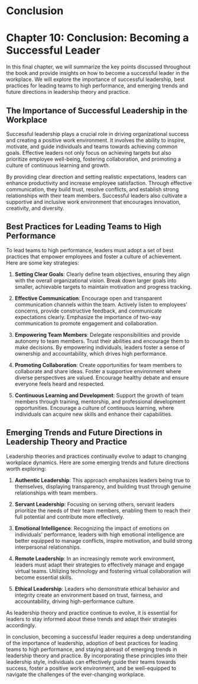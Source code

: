 # Conclusion

Chapter 10: Conclusion: Becoming a Successful Leader
====================================================

In this final chapter, we will summarize the key points discussed throughout the book and provide insights on how to become a successful leader in the workplace. We will explore the importance of successful leadership, best practices for leading teams to high performance, and emerging trends and future directions in leadership theory and practice.

The Importance of Successful Leadership in the Workplace
--------------------------------------------------------

Successful leadership plays a crucial role in driving organizational success and creating a positive work environment. It involves the ability to inspire, motivate, and guide individuals and teams towards achieving common goals. Effective leaders not only focus on achieving targets but also prioritize employee well-being, fostering collaboration, and promoting a culture of continuous learning and growth.

By providing clear direction and setting realistic expectations, leaders can enhance productivity and increase employee satisfaction. Through effective communication, they build trust, resolve conflicts, and establish strong relationships with their team members. Successful leaders also cultivate a supportive and inclusive work environment that encourages innovation, creativity, and diversity.

Best Practices for Leading Teams to High Performance
----------------------------------------------------

To lead teams to high performance, leaders must adopt a set of best practices that empower employees and foster a culture of achievement. Here are some key strategies:

1. **Setting Clear Goals**: Clearly define team objectives, ensuring they align with the overall organizational vision. Break down larger goals into smaller, achievable targets to maintain motivation and progress tracking.

2. **Effective Communication**: Encourage open and transparent communication channels within the team. Actively listen to employees' concerns, provide constructive feedback, and communicate expectations clearly. Emphasize the importance of two-way communication to promote engagement and collaboration.

3. **Empowering Team Members**: Delegate responsibilities and provide autonomy to team members. Trust their abilities and encourage them to make decisions. By empowering individuals, leaders foster a sense of ownership and accountability, which drives high performance.

4. **Promoting Collaboration**: Create opportunities for team members to collaborate and share ideas. Foster a supportive environment where diverse perspectives are valued. Encourage healthy debate and ensure everyone feels heard and respected.

5. **Continuous Learning and Development**: Support the growth of team members through training, mentorship, and professional development opportunities. Encourage a culture of continuous learning, where individuals can acquire new skills and enhance their capabilities.

Emerging Trends and Future Directions in Leadership Theory and Practice
-----------------------------------------------------------------------

Leadership theories and practices continually evolve to adapt to changing workplace dynamics. Here are some emerging trends and future directions worth exploring:

1. **Authentic Leadership**: This approach emphasizes leaders being true to themselves, displaying transparency, and building trust through genuine relationships with team members.

2. **Servant Leadership**: Focusing on serving others, servant leaders prioritize the needs of their team members, enabling them to reach their full potential and contribute more effectively.

3. **Emotional Intelligence**: Recognizing the impact of emotions on individuals' performance, leaders with high emotional intelligence are better equipped to manage conflicts, inspire motivation, and build strong interpersonal relationships.

4. **Remote Leadership**: In an increasingly remote work environment, leaders must adapt their strategies to effectively manage and engage virtual teams. Utilizing technology and fostering virtual collaboration will become essential skills.

5. **Ethical Leadership**: Leaders who demonstrate ethical behavior and integrity create an environment based on trust, fairness, and accountability, driving high-performance culture.

As leadership theory and practice continue to evolve, it is essential for leaders to stay informed about these trends and adapt their strategies accordingly.

In conclusion, becoming a successful leader requires a deep understanding of the importance of leadership, adoption of best practices for leading teams to high performance, and staying abreast of emerging trends in leadership theory and practice. By incorporating these principles into their leadership style, individuals can effectively guide their teams towards success, foster a positive work environment, and be well-equipped to navigate the challenges of the ever-changing workplace.